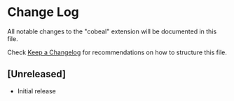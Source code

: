 # Change Log

All notable changes to the "cobeal" extension will be documented in this file.

Check [Keep a Changelog](http://keepachangelog.com/) for recommendations on how to structure this file.

## [Unreleased]

- Initial release
